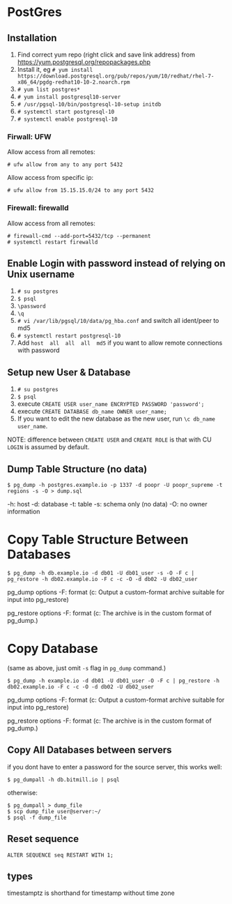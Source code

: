 # PostGres

## Installation

1. Find correct yum repo (right click and save link address) from https://yum.postgresql.org/repopackages.php
2. Install it, eg `# yum install https://download.postgresql.org/pub/repos/yum/10/redhat/rhel-7-x86_64/pgdg-redhat10-10-2.noarch.rpm`
3. `# yum list postgres*`
4. `# yum install postgresql10-server`
3. `# /usr/pgsql-10/bin/postgresql-10-setup initdb`
4. `# systemctl start postgresql-10`
5. `# systemctl enable postgresql-10`

### Firwall: UFW

Allow access from all remotes:

```
# ufw allow from any to any port 5432
```

Allow access from specific ip:

```
# ufw allow from 15.15.15.0/24 to any port 5432
```

### Firewall: firewalld

Allow access from all remotes:

```
# firewall-cmd --add-port=5432/tcp --permanent
# systemctl restart firewalld
```

## Enable Login with password instead of relying on Unix username

1. `# su postgres`
2. `$ psql`
3. `\password`
4. `\q`
5. `# vi /var/lib/pgsql/10/data/pg_hba.conf` and switch all ident/peer to md5
6. `# systemctl restart postgresql-10`
7. Add `host  all  all  all  md5` if you want to allow remote connections with password

## Setup new User & Database

1. `# su postgres`
2. `$ psql`
3. execute `CREATE USER user_name ENCRYPTED PASSWORD 'password';`
4. execute `CREATE DATABASE db_name OWNER user_name;`
5. If you want to edit the new database as the new user, run `\c db_name user_name`.

NOTE: difference between `CREATE USER` and `CREATE ROLE` is that with CU `LOGIN` is assumed by default.

## Dump Table Structure (no data)

```
$ pg_dump -h postgres.example.io -p 1337 -d poopr -U poopr_supreme -t regions -s -O > dump.sql
```

\-h: host
\-d: database
\-t: table
\-s: schema only (no data)
\-O: no owner information

# Copy Table Structure Between Databases

```
$ pg_dump -h db.example.io -d db01 -U db01_user -s -O -F c | pg_restore -h db02.example.io -F c -c -O -d db02 -U db02_user
```

pg\_dump options
\-F: format (c: Output a custom-format archive suitable for input into pg\_restore)

pg\_restore options
\-F: format (c: The archive is in the custom format of pg\_dump.)

# Copy Database

(same as above, just omit `-s` flag in `pg_dump` command.)

```
$ pg_dump -h example.io -d db01 -U db01_user -O -F c | pg_restore -h db02.example.io -F c -c -O -d db02 -U db02_user
```

pg\_dump options
\-F: format (c: Output a custom-format archive suitable for input into pg\_restore)

pg\_restore options
\-F: format (c: The archive is in the custom format of pg\_dump.)

## Copy All Databases between servers

if you dont have to enter a password for the source server, this works well:

```
$ pg_dumpall -h db.bitmill.io | psql
```

otherwise:

```
$ pg_dumpall > dump_file
$ scp dump_file user@server:~/
$ psql -f dump_file
```

## Reset sequence

```
ALTER SEQUENCE seq RESTART WITH 1;
```

## types

timestamptz is shorthand for timestamp without time zone
